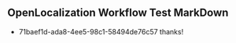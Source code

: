 ## OpenLocalization Workflow Test MarkDown
* 71baef1d-ada8-4ee5-98c1-58494de76c57 thanks!

<!--HONumber=Jul16_HO2-->


